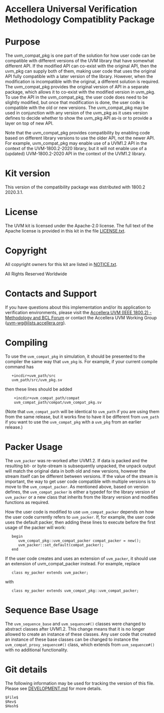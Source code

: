 # Accellera Universal Verification Methodology Compatiblity Package 

# Purpose

The uvm_compat_pkg is one part of the solution for how user code can be compatible with different versions of the UVM library that have somewhat different API.  If the modified API can co-exist with the original API, then the uvm_pkg can supply both of them, making user code that uses the original API fully compatible with a later version of the library.  However, when the modification is incompatible with the original, a different solution is required.  The uvm_compat_pkg provides the original version of API in a separate package, which allows it to co-exist with the modified version in uvm_pkg.   To use the API in the uvm_compat_pkg, the user code does need to be slightly modified, but once that modification is done, the user code is compatible with the old or new versions.  The uvm_compat_pkg may be used in conjunction with any version of the uvm_pkg as it uses version defines to decide whether to show the uvm_pkg API as-is or to provide a layer on top of new API.  

Note that the uvm_compat_pkg provides compatibility by enabling code based on different library versions to use the older API, not the newer API.  For example, uvm_compat_pkg may enable use of a UVM1.2 API in the context of the UVM-1800.2-2020 library, but it will not enable use of a (updated) UVM-1800.2-2020 API in the context of the UVM1.2 library.

# Kit version

This version of the compatibility package was distributed with 1800.2 2020.3.1.

# License

The UVM kit is licensed under the Apache-2.0 license.  The full text of
the Apache license is provided in this kit in the file [LICENSE.txt](../LICENSE.txt).

# Copyright

All copyright owners for this kit are listed in [NOTICE.txt](../NOTICE.txt).

All Rights Reserved Worldwide

# Contacts and Support

If you have questions about this implementation and/or its application to verification environments, please visit the
[Accellera UVM (IEEE 1800.2) - Methodology and BCL Forum](https://forums.accellera.org/forum/43-uvm-ieee-18002-methodology-and-bcl-forum/) or 
contact the Accellera UVM Working Group (uvm-wg@lists.accellera.org).

# Compiling

To use the `uvm_compat_pkg` in simulation, it should be presented to the compiler the same way that `uvm_pkg` is.  For example, if your current compile command has
```
   +incdir+uvm_path/src
   uvm_path/src/uvm_pkg.sv
```
then these lines should be added
```
    +incdir+uvm_compat_path/compat
    uvm_compat_path/compat/uvm_compat_pkg.sv
```
(Note that `uvm_compat_path` will be identical to `uvm_path` if you are using them from the same release, but it works fine to have it be different from `uvm_path` if you want to use the `uvm_compat_pkg` with a `uvm_pkg` from an earlier release.)

# Packer Usage

The `uvm_packer` was re-worked after UVM1.2.  If data is packed and the resulting bit- or byte-stream is subsequently unpacked, the unpack output will match the original data in both old and new versions, however the stream itself can be different between versions.  If the value of the stream is important, the way to get user code compatible with multiple versions is to move to the `uvm_compat_packer`.  As mentioned above, based on version defines, the `uvm_compat_packer` is either a typedef for the library version of `uvm_packer` or a new class that inherits from the library version and modifies functions as required.

How the user code is modified to use `uvm_compat_packer` depends on how the user code currently refers to `uvm_packer`.  If, for example, the user code uses the default packer, then adding these lines to execute before the first usage of the packer will work:
```
   begin
      uvm_compat_pkg::uvm_compat_packer compat_packer = new();
      uvm_packer::set_default(compat_packer);
   end
```

If the user code creates and uses an extension of `uvm_packer`, it should use an extension of uvm_compat_packer instead.  For example, replace
```
   class my_packer extends uvm_packer; 
```
with
```
   class my_packer extends uvm_compat_pkg::uvm_compat_packer; 
```

# Sequence Base Usage

The `uvm_sequence_base` and `uvm_sequence#()` classes were changed to abstract classes after UVM1.2.  This change means that it is no longer allowed to create an instance of these classes.  Any user code that created an instance of these base classes can be changed to instance the `uvm_compat_proxy_sequence#()` class, which extends from `uvm_sequence#()` with no additional functionality.

# Git details

The following information may be used for tracking the version of this file.  Please see
[DEVELOPMENT.md](../DEVELOPMENT.md) for more details.

```
$File$
$Rev$
$Hash$
```
